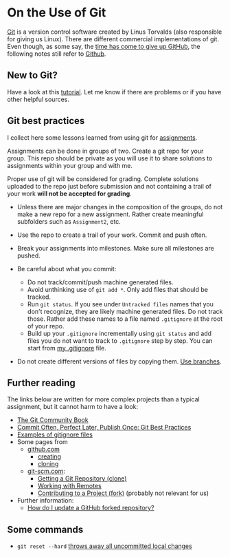 # On the Use of Git

[Git](https://en.wikipedia.org/wiki/Git) is a version control software created by Linus Torvalds (also responsible for giving us Linux). There are different commercial implementations of git. Even though, as some say, the [time has come to give up GitHub](https://sfconservancy.org/blog/2022/jun/30/give-up-github-launch/), the following notes still refer to [Github](https://github.com/).

## New to Git?

Have a look at this [tutorial](https://guides.github.com/activities/hello-world/). Let me know if there are problems or if you have other helpful sources.


## Git best practices

I collect here some lessons learned from using git for [assignments](assignments.md). 

Assignments can be done in groups of two. Create a git repo for your group. This repo should be private as you will use it to share solutions to assignments within your group and with me.

Proper use of git will be considered for grading. Complete solutions uploaded to the repo just before submission and not containing a trail of your work **will not be accepted for grading**.

- Unless there are major changes in the composition of the groups, do not make a new repo for a new assignment. Rather create meaningful subfolders such as `Assignment2`, etc.
- Use the repo to create a trail of your work. Commit and push often.
- Break your assignments into milestones. Make sure all milestones are pushed.
- Be careful about what you commit:  
   - Do not track/commit/push machine generated files. 
   - Avoid unthinking use of `git add *`. Only add files that should be tracked. 
   - Run `git status`. If you see under `Untracked files` names that you don't recognize, they are likely machine generated files. Do not track those. Rather add these names to a file named `.gitignore` at the root of your repo.
  - Build up your `.gitignore` incrementally using `git status` and add files you do not want to track to `.gitignore` step by step. You can start from [my .gitignore](https://github.com/alexhkurz/programming-languages-2020/blob/master/.gitignore) file.

- Do not create different versions of files by copying them. [Use branches](http://shafiul.github.io/gitbook/3_basic_branching_and_merging.html). 

## Further reading

The links below are written for more complex projects than a typical assignment, but it cannot harm to have a look:

- [The Git Community Book](http://shafiul.github.io/gitbook/index.html)
- [Commit Often, Perfect Later, Publish Once: Git Best Practices](https://sethrobertson.github.io/GitBestPractices/)
- [Examples of gitignore files](https://github.com/github/gitignore)
-  Some pages from 
    - [github.com](https://help.github.com/en/github/creating-cloning-and-archiving-repositories/cloning-a-repository)
      - [creating](https://help.github.com/en/github/creating-cloning-and-archiving-repositories/creating-a-new-repository)
      - [cloning](https://help.github.com/en/github/creating-cloning-and-archiving-repositories/cloning-a-repository)
    - [git-scm.com](https://git-scm.com/):
      - [Getting a Git Repository (clone)](https://git-scm.com/book/en/v2/Git-Basics-Getting-a-Git-Repository)
      - [Working with Remotes](https://git-scm.com/book/en/v2/Git-Basics-Working-with-Remotes)
      - [Contributing to a Project (fork)](https://git-scm.com/book/en/v2/GitHub-Contributing-to-a-Project) (probably not relevant for us)
- Further information:
  - [How do I update a GitHub forked repository?](https://stackoverflow.com/questions/7244321/how-do-i-update-a-github-forked-repository)

## Some commands

- `git reset --hard` [throws away all uncommitted local changes](http://shafiul.github.io/gitbook/4_undoing_in_git_-_reset,_checkout_and_revert.html)
